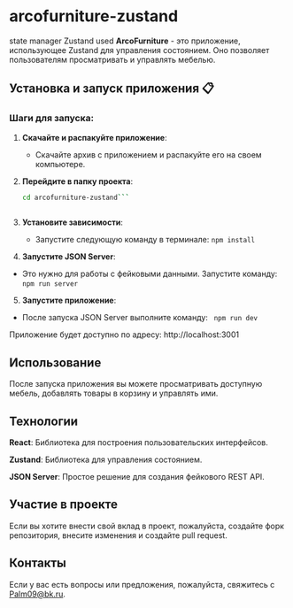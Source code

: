 # arcofurniture-zustand
state manager Zustand used
**ArcoFurniture** - это приложение, использующее Zustand для управления состоянием. Оно позволяет пользователям просматривать и управлять мебелью.

## Установка и запуск приложения 📋

### Шаги для запуска:

1. **Скачайте и распакуйте приложение**:
   - Скачайте архив с приложением и распакуйте его на своем компьютере.

2. **Перейдите в папку проекта**:
   ```bash
   cd arcofurniture-zustand```
  
3. **Установите зависимости**:  
   - Запустите следующую команду в терминале:
    ```npm install```


4. **Запустите JSON Server**:  
  - Это нужно для работы с фейковыми данными. Запустите команду:
   ```npm run server```


5. **Запустите приложение**:
  - После запуска JSON Server выполните команду: 
 ``` npm run dev```

 Приложение будет доступно по адресу: http://localhost:3001

 ## Использование
 После запуска приложения вы можете просматривать доступную мебель, добавлять товары в корзину и управлять ими.
 
 ## Технологии
 **React**: Библиотека для построения пользовательских интерфейсов.
 
 **Zustand**: Библиотека для управления состоянием.
 
 **JSON Server**: Простое решение для создания фейкового REST API. 
 
 ## Участие в проекте
 Если вы хотите внести свой вклад в проект, пожалуйста, создайте форк репозитория, внесите изменения и создайте pull request.
 
 ## Контакты
 Если у вас есть вопросы или предложения, пожалуйста, свяжитесь с Palm09@bk.ru.
